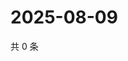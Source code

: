 # 2025-08-09

共 0 条

<!-- BEGIN ZHIHUVIDEO -->
<!-- 最后更新时间 Sat Aug 09 2025 00:14:04 GMT+0800 (China Standard Time) -->

<!-- END ZHIHUVIDEO -->
